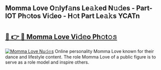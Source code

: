 ## Momma Love O𝚗lyf𝚊ns Le𝚊𝚔ed N𝚞𝚍es - Part-lOT Ph𝚘tos Vi𝚍eo - H𝚘t Part Le𝚊𝚔s YCATn

# <h2><a href="http://hf73sq.feru.top/?c=Momma+Love">🔗 👉 🔴 Momma Love Vi𝚍𝚎o Ph𝚘t𝚘𝚜</a></h2>

[![Momma Love Nu𝚍𝚎s](https://i.imgur.com/0TWrTi3.gif)](http://hf73sq.feru.top/?c=Momma+Love)
Online personality Momma Love known for their dance and lifestyle content. The role Momma Love of a public figure is to serve as a role model and inspire others. 
